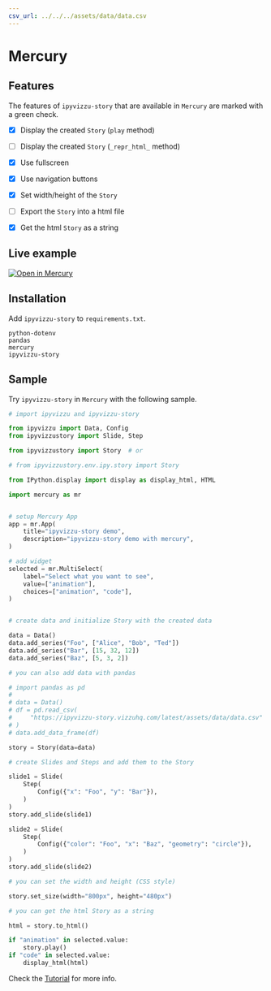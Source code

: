 ```yaml
---
csv_url: ../../../assets/data/data.csv
---
```


# Mercury

## Features

The features of `ipyvizzu-story` that are available in `Mercury` are marked with
a green check.

- [x] Display the created `Story` (`play` method)

- [ ] Display the created `Story` (`_repr_html_` method)

- [x] Use fullscreen

- [x] Use navigation buttons

- [x] Set width/height of the `Story`

- [ ] Export the `Story` into a html file

- [x] Get the html `Story` as a string

## Live example

[![Open in Mercury](https://raw.githubusercontent.com/mljar/mercury/main/docs/media/open_in_mercury.svg)](https://veghdev-ipyvizzu-story-demo.hf.space/app/ipyvizzustory_demo)

## Installation

Add `ipyvizzu-story` to `requirements.txt`.

```
python-dotenv
pandas
mercury
ipyvizzu-story
```

## Sample

Try `ipyvizzu-story` in `Mercury` with the following sample.

```python
# import ipyvizzu and ipyvizzu-story

from ipyvizzu import Data, Config
from ipyvizzustory import Slide, Step

from ipyvizzustory import Story  # or

# from ipyvizzustory.env.ipy.story import Story

from IPython.display import display as display_html, HTML

import mercury as mr


# setup Mercury App
app = mr.App(
    title="ipyvizzu-story demo",
    description="ipyvizzu-story demo with mercury",
)

# add widget
selected = mr.MultiSelect(
    label="Select what you want to see",
    value=["animation"],
    choices=["animation", "code"],
)


# create data and initialize Story with the created data

data = Data()
data.add_series("Foo", ["Alice", "Bob", "Ted"])
data.add_series("Bar", [15, 32, 12])
data.add_series("Baz", [5, 3, 2])

# you can also add data with pandas

# import pandas as pd
#
# data = Data()
# df = pd.read_csv(
#     "https://ipyvizzu-story.vizzuhq.com/latest/assets/data/data.csv"
# )
# data.add_data_frame(df)

story = Story(data=data)

# create Slides and Steps and add them to the Story

slide1 = Slide(
    Step(
        Config({"x": "Foo", "y": "Bar"}),
    )
)
story.add_slide(slide1)

slide2 = Slide(
    Step(
        Config({"color": "Foo", "x": "Baz", "geometry": "circle"}),
    )
)
story.add_slide(slide2)

# you can set the width and height (CSS style)

story.set_size(width="800px", height="480px")

# you can get the html Story as a string

html = story.to_html()

if "animation" in selected.value:
    story.play()
if "code" in selected.value:
    display_html(html)
```

Check the [Tutorial](../../tutorial/index.md) for more info.
